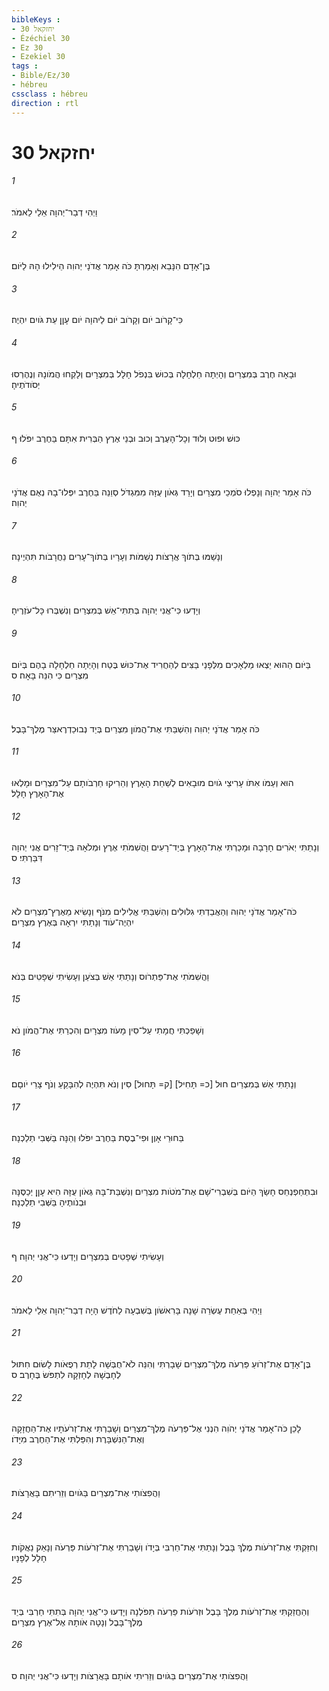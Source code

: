 ```yaml
---
bibleKeys : 
- יחזקאל 30
- Ézéchiel 30
- Ez 30
- Ezekiel 30
tags : 
- Bible/Ez/30
- hébreu
cssclass : hébreu
direction : rtl
---
```


# יחזקאל 30

###### 1
וַיְהִי דְבַר־יְהוָה אֵלַי לֵאמֹר׃
###### 2
בֶּן־אָדָם הִנָּבֵא וְאָמַרְתָּ כֹּה אָמַר אֲדֹנָי יְהוִה הֵילִילוּ הָהּ לַיֹּום׃
###### 3
כִּי־קָרֹוב יֹום וְקָרֹוב יֹום לַיהוָה יֹום עָןָן עֵת גֹּויִם יִהְיֶה׃
###### 4
וּבָאָה חֶרֶב בְּמִצְרַיִם וְהָיְתָה חַלְחָלָה בְּכוּשׁ בִּנְפֹל חָלָל בְּמִצְרָיִם וְלָקְחוּ הֲמֹונָהּ וְנֶהֶרְסוּ יְסֹודֹתֶיהָ׃
###### 5
כּוּשׁ וּפוּט וְלוּד וְכָל־הָעֶרֶב וְכוּב וּבְנֵי אֶרֶץ הַבְּרִית אִתָּם בַּחֶרֶב יִפֹּלוּ׃ ף
###### 6
כֹּה אָמַר יְהוָה וְנָפְלוּ סֹמְכֵי מִצְרַיִם וְיָרַד גְּאֹון עֻזָּהּ מִמִּגְדֹּל סְוֵנֵה בַּחֶרֶב יִפְּלוּ־בָהּ נְאֻם אֲדֹנָי יְהוִה׃
###### 7
וְנָשַׁמּוּ בְּתֹוךְ אֲרָצֹות נְשַׁמֹּות וְעָרָיו בְּתֹוךְ־עָרִים נַחֲרָבֹות תִּהְיֶינָה׃
###### 8
וְיָדְעוּ כִּי־אֲנִי יְהוָה בְּתִתִּי־אֵשׁ בְּמִצְרַיִם וְנִשְׁבְּרוּ כָּל־עֹזְרֶיהָ׃
###### 9
בַּיֹּום הַהוּא יֵצְאוּ מַלְאָכִים מִלְּפָנַי בַּצִּים לְהַחֲרִיד אֶת־כּוּשׁ בֶּטַח וְהָיְתָה חַלְחָלָה בָהֶם בְּיֹום מִצְרַיִם כִּי הִנֵּה בָּאָה׃ ס
###### 10
כֹּה אָמַר אֲדֹנָי יְהוִה וְהִשְׁבַּתִּי אֶת־הֲמֹון מִצְרַיִם בְּיַד נְבוּכַדְרֶאצַּר מֶלֶךְ־בָּבֶל׃
###### 11
הוּא וְעַמֹּו אִתֹּו עָרִיצֵי גֹויִם מוּבָאִים לְשַׁחֵת הָאָרֶץ וְהֵרִיקוּ חַרְבֹותָם עַל־מִצְרַיִם וּמָלְאוּ אֶת־הָאָרֶץ חָלָל׃
###### 12
וְנָתַתִּי יְאֹרִים חָרָבָה וּמָכַרְתִּי אֶת־הָאָרֶץ בְּיַד־רָעִים וַהֲשִׁמֹּתִי אֶרֶץ וּמְלֹאָהּ בְּיַד־זָרִים אֲנִי יְהוָה דִּבַּרְתִּי׃ ס
###### 13
כֹּה־אָמַר אֲדֹנָי יְהוִה וְהַאֲבַדְתִּי גִלּוּלִים וְהִשְׁבַּתִּי אֱלִילִים מִנֹּף וְנָשִׂיא מֵאֶרֶץ־מִצְרַיִם לֹא יִהְיֶה־עֹוד וְנָתַתִּי יִרְאָה בְּאֶרֶץ מִצְרָיִם׃
###### 14
וַהֲשִׁמֹּתִי אֶת־פַּתְרֹוס וְנָתַתִּי אֵשׁ בְּצֹעַן וְעָשִׂיתִי שְׁפָטִים בְּנֹא׃
###### 15
וְשָׁפַכְתִּי חֲמָתִי עַל־סִין מָעֹוז מִצְרָיִם וְהִכְרַתִּי אֶת־הֲמֹון נֹא׃
###### 16
וְנָתַתִּי אֵשׁ בְּמִצְרַיִם חוּל [כ= תָּחִיל] [ק= תָּחוּל] סִין וְנֹא תִּהְיֶה לְהִבָּקֵעַ וְנֹף צָרֵי יֹוםָם׃
###### 17
בַּחוּרֵי אָוֶן וּפִי־בֶסֶת בַּחֶרֶב יִפֹּלוּ וְהֵנָּה בַּשְּׁבִי תֵלַכְנָה׃
###### 18
וּבִתְחַפְנְחֵס חָשַׂךְ הַיֹּום בְּשִׁבְרִי־שָׁם אֶת־מֹטֹות מִצְרַיִם וְנִשְׁבַּת־בָּהּ גְּאֹון עֻזָּהּ הִיא עָןָן יְכַסֶּנָּה וּבְנֹותֶיהָ בַּשְּׁבִי תֵלַכְנָה׃
###### 19
וְעָשִׂיתִי שְׁפָטִים בְּמִצְרָיִם וְיָדְעוּ כִּי־אֲנִי יְהוָה׃ ף
###### 20
וַיְהִי בְּאַחַת עֶשְׂרֵה שָׁנָה בָּרִאשֹׁון בְּשִׁבְעָה לַחֹדֶשׁ הָיָה דְבַר־יְהוָה אֵלַי לֵאמֹר׃
###### 21
בֶּן־אָדָם אֶת־זְרֹועַ פַּרְעֹה מֶלֶךְ־מִצְרַיִם שָׁבָרְתִּי וְהִנֵּה לֹא־חֻבְּשָׁה לָתֵת רְפֻאֹות לָשׂוּם חִתּוּל לְחָבְשָׁהּ לְחָזְקָהּ לִתְפֹּשׂ בֶּחָרֶב׃ ס
###### 22
לָכֵן כֹּה־אָמַר אֲדֹנָי יְהֹוִה הִנְנִי אֶל־פַּרְעֹה מֶלֶךְ־מִצְרַיִם וְשָׁבַרְתִּי אֶת־זְרֹעֹתָיו אֶת־הַחֲזָקָה וְאֶת־הַנִּשְׁבָּרֶת וְהִפַּלְתִּי אֶת־הַחֶרֶב מִיָּדֹו׃
###### 23
וַהֲפִצֹותִי אֶת־מִצְרַיִם בַּגֹּויִם וְזֵרִיתִם בָּאֲרָצֹות׃
###### 24
וְחִזַּקְתִּי אֶת־זְרֹעֹות מֶלֶךְ בָּבֶל וְנָתַתִּי אֶת־חַרְבִּי בְּיָדֹו וְשָׁבַרְתִּי אֶת־זְרֹעֹות פַּרְעֹה וְנָאַק נַאֲקֹות חָלָל לְפָנָיו׃
###### 25
וְהַחֲזַקְתִּי אֶת־זְרֹעֹות מֶלֶךְ בָּבֶל וּזְרֹעֹות פַּרְעֹה תִּפֹּלְנָה וְיָדְעוּ כִּי־אֲנִי יְהוָה בְּתִתִּי חַרְבִּי בְּיַד מֶלֶךְ־בָּבֶל וְנָטָה אֹותָהּ אֶל־אֶרֶץ מִצְרָיִם׃
###### 26
וַהֲפִצֹותִי אֶת־מִצְרַיִם בַּגֹּויִם וְזֵרִיתִי אֹותָם בָּאֲרָצֹות וְיָדְעוּ כִּי־אֲנִי יְהוָה׃ ס
